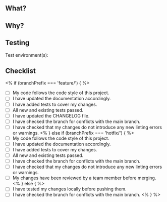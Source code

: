 
<!--- Provide a general summary of your changes in the Title above -->

## What?
<!--- Describe what are the changes  -->


## Why?
<!--- Describe why the changes has been done -->


## Testing
<!--- Please describe in detail how you tested your changes. -->
<!--- Include details of your testing environment, tests ran to see how -->
<!--- your change affects other areas of the code, etc. -->
Test environment(s):

## Checklist

<% if (branchPrefix === 'feature/') { %>
- [ ] My code follows the code style of this project.
- [ ] I have updated the documentation accordingly.
- [ ] I have added tests to cover my changes.
- [ ] All new and existing tests passed.
- [ ] I have updated the CHANGELOG file.
- [ ] I have checked the branch for conflicts with the main branch.
- [ ] I have checked that my changes do not introduce any new linting errors or warnings.
<% } else if (branchPrefix === 'hotfix/') { %>
- [ ] My code follows the code style of this project.
- [ ] I have updated the documentation accordingly.
- [ ] I have added tests to cover my changes.
- [ ] All new and existing tests passed.
- [ ] I have checked the branch for conflicts with the main branch.
- [ ] I have checked that my changes do not introduce any new linting errors or warnings.
- [ ] My changes have been reviewed by a team member before merging.
<% } else { %>
- [ ] I have tested my changes locally before pushing them.
- [ ] I have checked the branch for conflicts with the main branch.
<% } %>
